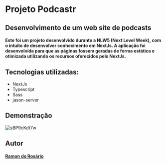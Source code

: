 # Projeto Podcastr

## Desenvolvimento de um web site de podcasts
#### Este foi um projeto desenvolvido durante a NLW5 (Next Level Week), com o intuito de desenvolver conhecimento em NextJs. A aplicação foi desenvolvida para que as páginas fossem geradas de forma estática e otimizada utilizando os recursos oferecidos pelo NextJs.

## Tecnologias utilizadas:
- NextJs
- Typescript
- Sass
- jason-server

## Demonstração
![sBP9cKdt7w](https://user-images.githubusercontent.com/69545760/116954156-8ea84980-ac65-11eb-9e65-a034d1abc330.gif)

## Autor
#### [Ramon do Rosário](https://github.com/ramondorosario)
